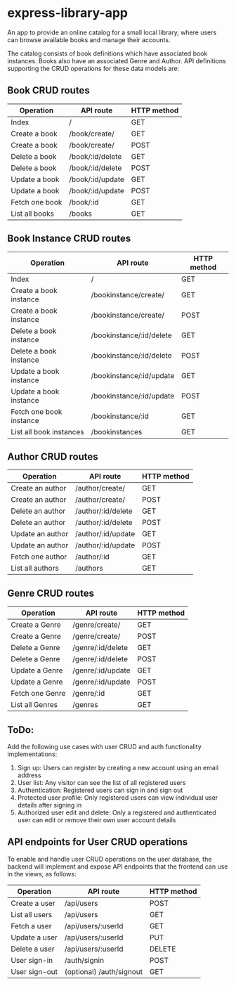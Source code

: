 # express-library-app

An app to provide an online catalog for a small local library, where users can browse available books and manage their accounts.

The catalog consists of book definitions which have associated book instances. Books also have an associated Genre and Author. API definitions supporting the CRUD operations for these data models are:

## Book CRUD routes

| Operation      | API route        | HTTP method |
| -------------- | ---------------- | ----------- |
| Index          | /                | GET         |
| Create a book  | /book/create/    | GET         |
| Create a book  | /book/create/    | POST        |
| Delete a book  | /book/:id/delete | GET         |
| Delete a book  | /book/:id/delete | POST        |
| Update a book  | /book/:id/update | GET         |
| Update a book  | /book/:id/update | POST        |
| Fetch one book | /book/:id        | GET         |
| List all books | /books           | GET         |

## Book Instance CRUD routes

| Operation               | API route                | HTTP method |
| ----------------------- | ------------------------ | ----------- |
| Index                   | /                        | GET         |
| Create a book instance  | /bookinstance/create/    | GET         |
| Create a book instance  | /bookinstance/create/    | POST        |
| Delete a book instance  | /bookinstance/:id/delete | GET         |
| Delete a book instance  | /bookinstance/:id/delete | POST        |
| Update a book instance  | /bookinstance/:id/update | GET         |
| Update a book instance  | /bookinstance/:id/update | POST        |
| Fetch one book instance | /bookinstance/:id        | GET         |
| List all book instances | /bookinstances           | GET         |

## Author CRUD routes

| Operation        | API route          | HTTP method |
| ---------------- | ------------------ | ----------- |
| Create an author | /author/create/    | GET         |
| Create an author | /author/create/    | POST        |
| Delete an author | /author/:id/delete | GET         |
| Delete an author | /author/:id/delete | POST        |
| Update an author | /author/:id/update | GET         |
| Update an author | /author/:id/update | POST        |
| Fetch one author | /author/:id        | GET         |
| List all authors | /authors           | GET         |

## Genre CRUD routes

| Operation       | API route         | HTTP method |
| --------------- | ----------------- | ----------- |
| Create a Genre  | /genre/create/    | GET         |
| Create a Genre  | /genre/create/    | POST        |
| Delete a Genre  | /genre/:id/delete | GET         |
| Delete a Genre  | /genre/:id/delete | POST        |
| Update a Genre  | /genre/:id/update | GET         |
| Update a Genre  | /genre/:id/update | POST        |
| Fetch one Genre | /genre/:id        | GET         |
| List all Genres | /genres           | GET         |

## ToDo:

Add the following use cases with user CRUD and auth functionality implementations:

1. Sign up: Users can register by creating a new account using an email address
2. User list: Any visitor can see the list of all registered users
3. Authentication: Registered users can sign in and sign out
4. Protected user profile: Only registered users can view individual user details after signing in
5. Authorized user edit and delete: Only a registered and authenticated user can edit or remove their own user account details

## API endpoints for User CRUD operations

To enable and handle user CRUD operations on the user database, the backend will implement and expose API endpoints that the frontend can use in the views, as follows:

| Operation      | API route                | HTTP method |
| -------------- | ------------------------ | ----------- |
| Create a user  | /api/users               | POST        |
| List all users | /api/users               | GET         |
| Fetch a user   | /api/users/:userId       | GET         |
| Update a user  | /api/users/:userId       | PUT         |
| Delete a user  | /api/users/:userId       | DELETE      |
| User sign-in   | /auth/signin             | POST        |
| User sign-out  | (optional) /auth/signout | GET         |
